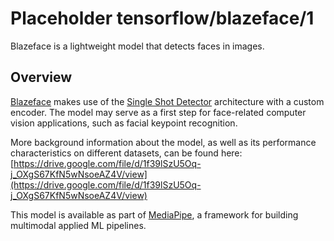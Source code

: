 # Placeholder tensorflow/blazeface/1

Blazeface is a lightweight model that detects faces in images.

<!-- asset-path: internal -->
<!-- module-type: image-object-detection -->
<!-- finetunable: false -->
<!-- format: hub_module -->
<!-- network-architecture: SSD -->

## Overview

[Blazeface](https://arxiv.org/abs/1907.05047) makes use of the
[Single Shot Detector](https://arxiv.org/abs/1512.02325) architecture with a
custom encoder. The model may serve as a first step for face-related computer
vision applications, such as facial keypoint recognition.

More background information about the model, as well as its performance
characteristics on different datasets, can be found here:
[https://drive.google.com/file/d/1f39lSzU5Oq-j_OXgS67KfN5wNsoeAZ4V/view](https://drive.google.com/file/d/1f39lSzU5Oq-j_OXgS67KfN5wNsoeAZ4V/view)

This model is available as part of
[MediaPipe](https://github.com/google/mediapipe/tree/master/mediapipe/models), a
framework for building multimodal applied ML pipelines.

